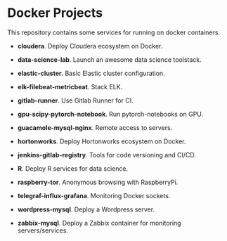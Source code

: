 # Docker Projects

This repository contains some services for running on docker containers.

- **cloudera**. Deploy Cloudera ecosystem on Docker.

- **data-science-lab**. Launch an awesome data science toolstack.

- **elastic-cluster**. Basic Elastic cluster configuration.

- **elk-filebeat-metricbeat**. Stack ELK.

- **gitlab-runner**. Use Gitlab Runner for CI.

- **gpu-scipy-pytorch-notebook**. Run pytorch-notebooks on GPU.

- **guacamole-mysql-nginx**. Remote access to servers.

- **hortonworks**. Deploy Hortonworks ecosystem on Docker.

- **jenkins-gitlab-registry**. Tools for code versioning and CI/CD.

- **R**. Deploy R services for data science.

- **raspberry-tor**. Anonymous browsing with RaspberryPi.

- **telegraf-influx-grafana**. Monitoring Docker sockets.

- **wordpress-mysql**. Deploy a Wordpress server.

- **zabbix-mysql**. Deploy a Zabbix container for monitoring servers/services.
